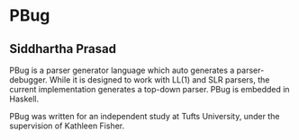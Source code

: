 # PBug
## Siddhartha Prasad

PBug is a parser generator language which auto generates a parser-debugger.
While it is designed to work with LL(1) and SLR parsers, the current implementation generates a top-down parser. PBug is embedded in Haskell.

PBug was written for an independent study at Tufts University, under the supervision of Kathleen Fisher.


